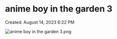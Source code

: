 # anime boy in the garden 3

Created: August 14, 2023 6:22 PM

![anime boy in the garden 3.png](anime%20boy%20in%20the%20garden%203%2066c06a341a2f4188b2a2a65ef1689fa6/anime_boy_in_the_garden_3.png)